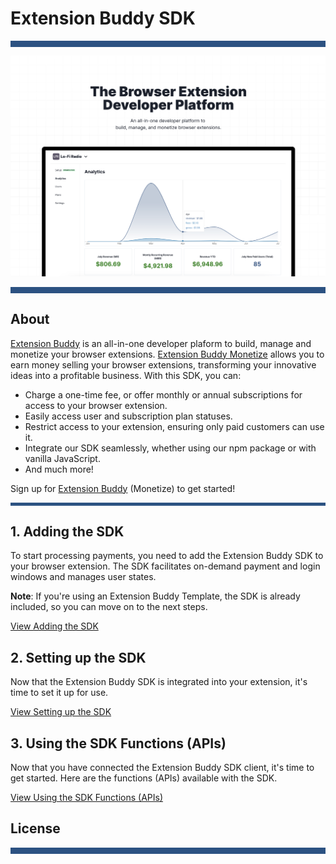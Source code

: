 # Extension Buddy SDK

<hr style="height: 10px; background-color: #2C5282">
<img alt="Extension Buddy SDK Readme" src="assets/extension-buddy-homepage.png"/>
<br>
<hr style="height: 10px; background-color: #2C5282">

## About
[Extension Buddy](https://extensionbuddy.com) is an all-in-one developer plaform to build, manage and monetize your browser extensions. [Extension Buddy Monetize](https://extensionbuddy.com/monetize)  allows you to earn money selling your browser extensions, transforming your innovative ideas into a profitable business. With this SDK, you can: 

- Charge a one-time fee, or offer monthly or annual subscriptions for access to your browser extension.
- Easily access user and subscription plan statuses.
- Restrict access to your extension, ensuring only paid customers can use it.
- Integrate our SDK seamlessly, whether using our npm package or with vanilla JavaScript.
- And much more!

Sign up for [Extension Buddy](https://extensionbuddy.com/signup) (Monetize) to get started!

<hr style="height: 5px; background-color: #2C5282">

## 1. Adding the SDK

To start processing payments, you need to add the Extension Buddy SDK to your browser extension. The SDK facilitates on-demand payment and login windows and manages user states.

**Note**: If you're using an Extension Buddy Template, the SDK is already included, so you can move on to the next steps.

[View Adding the SDK](docs/ADDING_SDK.md)

## 2. Setting up the SDK

Now that the Extension Buddy SDK is integrated into your extension, it's time to set it up for use.

[View Setting up the SDK](docs/SETUP_SDK.md)

## 3. Using the SDK Functions (APIs)

Now that you have connected the Extension Buddy SDK client, it's time to get started. Here are the functions (APIs) available with the SDK.

[View Using the SDK Functions (APIs)](docs/SDK_FUNCTIONS.md)

## License

<hr style="height: 10px; background-color: #2C5282">
